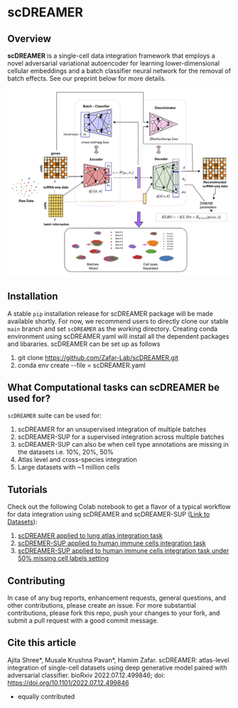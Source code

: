 # scDREAMER
## Overview
**scDREAMER** is a single-cell data integration framework that employs a novel adversarial variational autoencoder for learning lower-dimensional cellular embeddings and a batch classifier neural network for the removal of batch effects. See our preprint below for more details. 

<img src='architecture.png'>


## Installation

A stable `pip` installation release for scDREAMER package will be made available shortly. For now, we recommend users to directly clone our stable `main` branch and set `scDREAMER` as the working directory. Creating conda environment using scDREAMER.yaml will install all the dependent packages and libararies. scDREAMER can be set up as follows 

1. git clone https://github.com/Zafar-Lab/scDREAMER.git
2. conda env create --file = scDREAMER.yaml

## What Computational tasks can scDREAMER be used for?

`scDREAMER` suite can be used for:
1. scDREAMER for an unsupervised integration of multiple batches
2. scDREAMER-SUP for a supervised integration across multiple batches
3. scDREAMER-SUP can also be when cell type annotations are missing in the datasets i.e. 10%, 20%, 50%
4. Atlas level and cross-species integration
5. Large datasets with ~1 million cells

## Tutorials
Check out the following Colab notebook to get a flavor of a typical workflow for data integration using scDREAMER and scDREAMER-SUP ([Link to Datasets](https://drive.google.com/drive/folders/1alw75wwWRg9KXopUccPhMh6N3b6dOoE9?usp=sharing)):

1. [scDREAMER applied to lung atlas integration task]() 
2. [scDREMER-SUP applied to human immune cells integration task](https://colab.research.google.com/drive/1t9g7dLKeHfYbPXpTygO1DuXwWV4sJlSB?usp=sharing)
3. [scDREAMER-SUP applied to human immune cells integration task under 50% missing cell labels setting](https://colab.research.google.com/drive/11DMVjIzx53xt6FBiv8l1YGFl-fVUoJGT?usp=sharing)

## Contributing
In case of any bug reports, enhancement requests, general questions, and other contributions, please create an issue. For more substantial contributions, please fork this repo, push your changes to your fork, and submit a pull request with a good commit message.

## Cite this article
Ajita Shree*, Musale Krushna Pavan*, Hamim Zafar. scDREAMER: atlas-level integration of single-cell datasets using deep generative model paired with adversarial classifier. bioRxiv 2022.07.12.499846; doi: https://doi.org/10.1101/2022.07.12.499846  
* equally contributed
